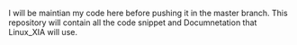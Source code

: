 I will be maintian my code here before pushing it in the master branch. This repository will contain all the code snippet and Documnetation that Linux_XIA will use. 
